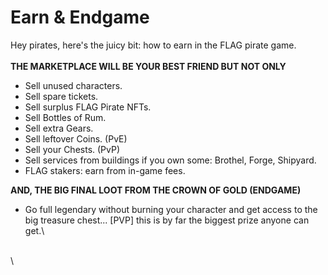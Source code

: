 # Earn & Endgame

Hey pirates, here's the juicy bit: how to earn in the FLAG pirate game. \
\
**THE MARKETPLACE WILL BE YOUR BEST FRIEND BUT NOT ONLY**&#x20;

* Sell unused characters.
* Sell spare tickets.
* Sell surplus FLAG Pirate NFTs.
* Sell Bottles of Rum.
* Sell extra Gears.
* Sell leftover Coins. (PvE)
* Sell your Chests. (PvP)
* Sell services from buildings if you own some: Brothel, Forge, Shipyard.
* FLAG stakers: earn from in-game fees.



**AND, THE BIG FINAL LOOT FROM THE CROWN OF GOLD (ENDGAME)**

* Go full legendary without burning your character and get access to the big treasure chest... \[PVP] this is by far the biggest prize anyone can get.\


\
\
